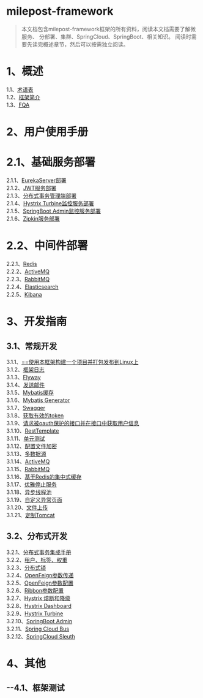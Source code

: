 # milepost-framework

> 本文档包含milepost-framework框架的所有资料，阅读本文档需要了解微服务、 
分部署、集群、SpringCloud、SpringBoot、相关知识。
阅读时需要先读完概述章节，然后可以按需独立阅读。

# 1、概述
1.1、[术语表](1summary/1term.md)<br>
1.2、[框架简介](1summary/2introduction.md)<br>
1.3、[FQA](1summary/3fqa.md)<br>

# 2、用户使用手册
# 2.1、基础服务部署
2.1.1、[EurekaServer部署](2userManual/1baseServerDeploy/1eurekaServer.md)<br>
2.1.2、[JWT服务部署](2userManual/1baseServerDeploy/2jwtServer.md)<br>
2.1.3、[分布式事务管理端部署](2userManual/1baseServerDeploy/3tx-lcn-manager.md)<br>
2.1.4、[Hystrix Turbine监控服务部署](2userManual/1baseServerDeploy/4milepost-turbine.md)<br>
2.1.5、[SpringBoot Admin监控服务部署](2userManual/1baseServerDeploy/5milepost-admin.md)<br>
2.1.6、[Zipkin服务部署](2userManual/1baseServerDeploy/6zipkin.md)<br>

# 2.2、中间件部署
2.2.1、[Redis](2userManual/2middlewareDeploy/1redis.md)<br>
2.2.2、[ActiveMQ](2userManual/2middlewareDeploy/2activeMQ.md)<br>
2.2.3、[RabbitMQ](2userManual/2middlewareDeploy/3rabbitMQ.md)<br>
2.2.4、[Elasticsearch](2userManual/2middlewareDeploy/4elasticsearch.md)<br>
2.2.5、[Kibana](2userManual/2middlewareDeploy/5kibana.md)<br>


# 3、开发指南
## 3.1、常规开发
3.1.1、[==使用本框架构建一个项目并打包发布到Linux上](3guideForDevelopment/1commonDevelopment/1projectExample.md)<br>
3.1.2、[框架日志](3guideForDevelopment/1commonDevelopment/2logger.md)<br>
3.1.3、[Flyway](3guideForDevelopment/1commonDevelopment/3flyway.md)<br>
3.1.4、[发送邮件](3guideForDevelopment/1commonDevelopment/4senderMail.md)<br>
3.1.5、[Mybatis缓存](3guideForDevelopment/1commonDevelopment/5mybatisCache.md)<br>
3.1.6、[Mybatis Generator](3guideForDevelopment/1commonDevelopment/6mybatisGenerator.md)<br>
3.1.7、[Swagger](3guideForDevelopment/1commonDevelopment/7swagger.md)<br>
3.1.8、[获取有效的token](3guideForDevelopment/1commonDevelopment/8getToken.md)<br>
3.1.9、[请求被oauth保护的接口并在接口中获取用户信息](3guideForDevelopment/1commonDevelopment/9auth.md)<br>
3.1.10、[RestTemplate](3guideForDevelopment/1commonDevelopment/10restTemplate.md)<br>
3.1.11、[单元测试](3guideForDevelopment/1commonDevelopment/11junitTest.md)<br>
3.1.12、[配置文件加密](3guideForDevelopment/1commonDevelopment/12configEncryption.md)<br>
3.1.13、[多数据源](3guideForDevelopment/1commonDevelopment/13dynamicDs.md)<br>
3.1.14、[ActiveMQ](3guideForDevelopment/1commonDevelopment/14activeMQ.md)<br>
3.1.15、[RabbitMQ](3guideForDevelopment/1commonDevelopment/15rabbitMQ.md)<br>
3.1.16、[基于Redis的集中式缓存](3guideForDevelopment/1commonDevelopment/16redis.md)<br>
3.1.17、[优雅停止服务](3guideForDevelopment/1commonDevelopment/17gracefullyStop.md)<br>
3.1.18、[异步线程池](3guideForDevelopment/1commonDevelopment/18asyncThreadPool.md)<br>
3.1.19、[自定义异常页面](3guideForDevelopment/1commonDevelopment/19customExPage.md)<br>
3.1.20、[文件上传](3guideForDevelopment/1commonDevelopment/20fileupload.md)<br>
3.1.21、[定制Tomcat](3guideForDevelopment/1commonDevelopment/21customizerTomcat.md)<br>


## 3.2、分布式开发
3.2.1、[分布式事务集成手册](3guideForDevelopment/2distributedDevelopment/1tx-lcn-client.md)<br>
3.2.2、[租户、标签、权重](3guideForDevelopment/2distributedDevelopment/2tenant.md)<br>
3.2.3、[分布式锁](3guideForDevelopment/2distributedDevelopment/3lock.md)<br>
3.2.4、[OpenFeign参数传递](3guideForDevelopment/2distributedDevelopment/4openFeignParam.md)<br>
3.2.5、[OpenFeign参数配置](3guideForDevelopment/2distributedDevelopment/5openFeignConf.md)<br>
3.2.6、[Ribbon参数配置](3guideForDevelopment/2distributedDevelopment/6ribbonConf.md)<br>
3.2.7、[Hystrix 熔断和降级](3guideForDevelopment/2distributedDevelopment/7hystrix.md)<br>
3.2.8、[Hystrix Dashboard](3guideForDevelopment/2distributedDevelopment/8hystrixDashboard.md)<br>
3.2.9、[Hystrix Turbine](3guideForDevelopment/2distributedDevelopment/9hystrixTurbine.md)<br>
3.2.10、[SpringBoot Admin](3guideForDevelopment/2distributedDevelopment/10springbootAdmin.md)<br>
3.2.11、[Spring Cloud Bus](3guideForDevelopment/2distributedDevelopment/11springCloudBus.md)<br>
3.2.12、[SpringCloud Sleuth](3guideForDevelopment/2distributedDevelopment/12springCloudSleuth.md)<br>


# 4、其他
## --4.1、框架测试

<!--
# 5、框架参考
* 《深入理解Spring Cloud与微服务构建 第2版》
* 方志朋相关书籍、博客
* [Spring Boot 2.1.0 Reference Guid](https://docs.spring.io/spring-boot/docs/2.1.0.RELEASE/reference/html/)<br>
* [Spring Cloud Greenwich.SR5 Reference Guid](https://cloud.spring.io/spring-cloud-static/Greenwich.SR5/)<br>
-->

<!--
1、5年以上软件架构设计工作经验，精通微服务架构设计者优先；
2、5年以上软件开发相关背景（Java， Python 方向）；
3、3年以上 DevOps 工作经验；
4、熟悉Docker、Kubernetes、Gitlab、Jenkins、Nginx、Redis、MySQL、Ansible、Zabbix、消息队列等相关工具及软件；
5、了解敏捷开发方法论；
6、良好的英文沟通能力；
-->

<!--
需要补充的文档：
License
首页那个大图片需要更改一下，

-->

<!--
需要研究的：
1、配置中心，动态刷新配置。
2、安全相关
3、docker，k8s，自动化部署，微服务管控，
4、利用actuator的env和refresh端点实现动态修改多租户相关配置
5、flyway的企业版才能支持oracle11G
使用springboot自己的数据库初始化工具
https://docs.spring.io/spring-boot/docs/2.1.10.RELEASE/reference/html/howto-database-initialization.html#howto-initialize-a-database-using-spring-jdbc
-->

